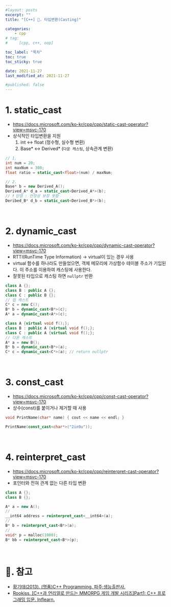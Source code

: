 ```yaml
---
#layout: posts
excerpt: ""
title: "[C++] 📂. 타입변환(Casting)"

categories:
    - cpp
# tag:
#     [cpp, c++, oop]

toc_label: "목차"
toc: true
toc_sticky: true

date: 2021-11-27
last_modified_at: 2021-11-27

#published: false
---
```


# 1. static_cast
- <https://docs.microsoft.com/ko-kr/cpp/cpp/static-cast-operator?view=msvc-170>
- 상식적인 타입변환을 지원
   1. int ↔ float (정수형, 실수형 변환)
   2. Base* ↔ Derived* (`다운 캐스팅`, 상속관계 변환)

```c++
// 1.
int num = 20;
int maxNum = 300;
float ratio = static_cast<float>(num) / maxNum;

// 2.  
Base* b = new Derived_A();
Derived_A* d_a = static_cast<Derived_A*>(b);
// ❗ 단점 : 안정성 보장 못함
Deribed_B* d_b = static_cast<Derived_B*>(b); 
```

<br>

# 2. dynamic_cast
- <https://docs.microsoft.com/ko-kr/cpp/cpp/dynamic-cast-operator?view=msvc-170>
- RTTI(RunTime Type Information) → virtual이 있는 경우 사용
- virtual 함수를 하나라도 만들었으면, 객체 메모리에 가상함수 테이블 주소가 기입된다. 이 주소를 이용하여 캐스팅에 사용한다.
- 잘못된 타입으로 캐스팅 하면 `nullptr` 반환

```c++
class A {};
class B : public A {};
class C : public B {};
// 업 캐스트
C* c = new C();
B* b = dynamic_cast<B*>(c);
A* a = dynamic_cast<A*>(c);
```

```c++
class A {virtual void f();};
class B : public A {virtual void f();};
class C : public A {virtual void f();};
// 다운 캐스트
A* a = new B();
B* b = dynamic_cast<B*>(a);
C* c = dynamic_cast<C*>(a); // return nullptr
```

<br>

# 3. const_cast
- <https://docs.microsoft.com/ko-kr/cpp/cpp/const-cast-operator?view=msvc-170>
- 상수(const)를 붙이거나 제거할 때 사용

```c++
void PrintName(char* name) { cout << name << endl; }

PrintName(const_cast<char*>("2in9u"));
```

<br>

# 4. reinterpret_cast
- <https://docs.microsoft.com/ko-kr/cpp/cpp/reinterpret-cast-operator?view=msvc-170>
- 포인터와 전혀 관계 없는 다른 타입 변환

```c++
class A {};
class B {};

A* a = new A();
//
__int64 address = reinterpret_cast<__int64>(a);
//
B* b = reinterpret_cast<B*>(a);
//
void* p = malloc(1000);
B* bb = reinterpret_cast<B*>(p);
```

<br>

# 📑. 참고
* [황기태(2013). (명품)C++ Programming. 파주:생능출판사.](https://www.booksr.co.kr/html/book/book.asp?seq=697053)
* [Rookiss. [C++과 언리얼로 만드는 MMORPG 게임 개발 시리즈]Part1: C++ 프로그래밍 입문. Inflearn.](https://www.inflearn.com/course/%EC%96%B8%EB%A6%AC%EC%96%BC-3d-mmorpg-1/dashboard)